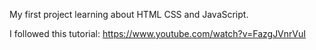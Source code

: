 My first project learning about HTML CSS and JavaScript.

I followed this tutorial: https://www.youtube.com/watch?v=FazgJVnrVuI